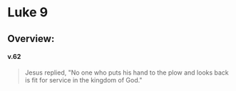 # Luke 9

## Overview:

#### v.62
>Jesus replied, "No one who puts his hand to the plow and looks back is fit for service in the kingdom of God."

